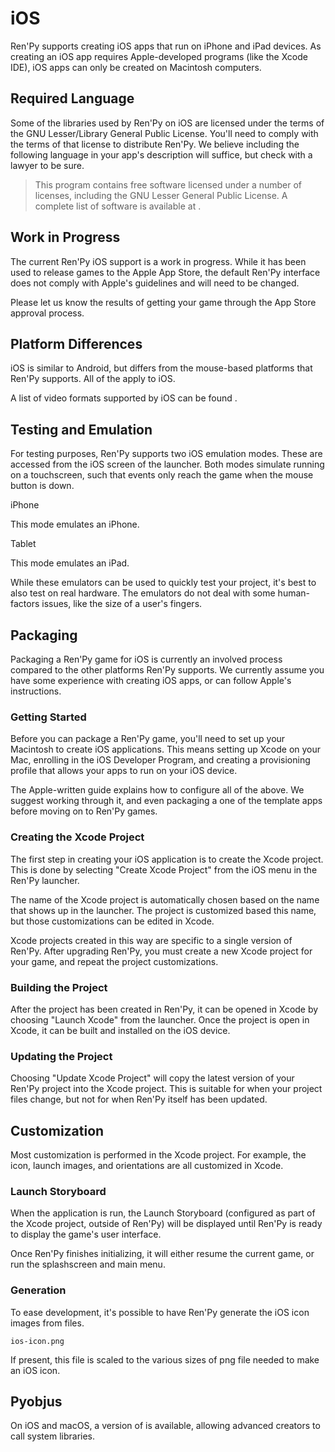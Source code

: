 # iOS

Ren'Py supports creating iOS apps that run on iPhone and iPad devices. As creating an iOS app requires Apple-developed programs (like the Xcode IDE), iOS apps can only be created on Macintosh computers.

## Required Language

Some of the libraries used by Ren'Py on iOS are licensed under the terms of the GNU Lesser/Library General Public License. You'll need to comply with the terms of that license to distribute Ren'Py. We believe including the following language in your app's description will suffice, but check with a lawyer to be sure.

> This program contains free software licensed under a number of licenses, including the GNU Lesser General Public License. A complete list of software is available at .

## Work in Progress

The current Ren'Py iOS support is a work in progress. While it has been used to release games to the Apple App Store, the default Ren'Py interface does not comply with Apple's guidelines and will need to be changed.

Please let us know the results of getting your game through the App Store approval process.

## Platform Differences

iOS is similar to Android, but differs from the mouse-based platforms that Ren'Py supports. All of the  apply to iOS.

A list of video formats supported by iOS can be found .

## Testing and Emulation

For testing purposes, Ren'Py supports two iOS emulation modes. These are accessed from the iOS screen of the launcher. Both modes simulate running on a touchscreen, such that events only reach the game when the mouse button is down.

iPhone

This mode emulates an iPhone.

Tablet

This mode emulates an iPad.

While these emulators can be used to quickly test your project, it's best to also test on real hardware. The emulators do not deal with some human-factors issues, like the size of a user's fingers.

## Packaging

Packaging a Ren'Py game for iOS is currently an involved process compared to the other platforms Ren'Py supports. We currently assume you have some experience with creating iOS apps, or can follow Apple's instructions.

### Getting Started

Before you can package a Ren'Py game, you'll need to set up your Macintosh to create iOS applications. This means setting up Xcode on your Mac, enrolling in the iOS Developer Program, and creating a provisioning profile that allows your apps to run on your iOS device.

The Apple-written  guide explains how to configure all of the above. We suggest working through it, and even packaging a one of the template apps before moving on to Ren'Py games.

### Creating the Xcode Project

The first step in creating your iOS application is to create the Xcode project. This is done by selecting "Create Xcode Project" from the iOS menu in the Ren'Py launcher.

The name of the Xcode project is automatically chosen based on the name that shows up in the launcher. The project is customized based this name, but those customizations can be edited in Xcode.

Xcode projects created in this way are specific to a single version of Ren'Py. After upgrading Ren'Py, you must create a new Xcode project for your game, and repeat the project customizations.

### Building the Project

After the project has been created in Ren'Py, it can be opened in Xcode by choosing "Launch Xcode" from the launcher. Once the project is open in Xcode, it can be built and installed on the iOS device.

### Updating the Project

Choosing "Update Xcode Project" will copy the latest version of your Ren'Py project into the Xcode project. This is suitable for when your project files change, but not for when Ren'Py itself has been updated.

## Customization

Most customization is performed in the Xcode project. For example, the icon, launch images, and orientations are all customized in Xcode.

### Launch Storyboard

When the application is run, the Launch Storyboard (configured as part of the Xcode project, outside of Ren'Py) will be displayed until Ren'Py is ready to display the game's user interface.

Once Ren'Py finishes initializing, it will either resume the current game, or run the splashscreen and main menu.

### Generation

To ease development, it's possible to have Ren'Py generate the iOS icon images from files.

`ios-icon.png`

If present, this file is scaled to the various sizes of png file needed to make an iOS icon.

## Pyobjus

On iOS and macOS, a version of  is available, allowing advanced creators to call system libraries.
